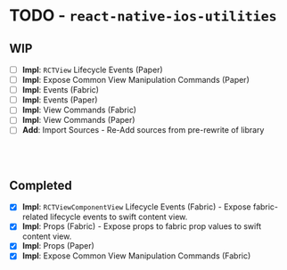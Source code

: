 # TODO - `react-native-ios-utilities`

## WIP

- [ ] **Impl**: `RCTView` Lifecycle Events (Paper) 
- [ ] **Impl**: Expose Common View Manipulation Commands (Paper)
- [ ] **Impl**: Events (Fabric)
- [ ] **Impl**: Events (Paper)
- [ ] **Impl**: View Commands (Fabric)
- [ ] **Impl**: View Commands (Paper)
- [ ] **Add**: Import Sources - Re-Add sources from pre-rewrite of library

<br><br>

## Completed

- [x] **Impl**: `RCTViewComponentView` Lifecycle Events (Fabric) - Expose fabric-related lifecycle events to swift content view.
- [x] **Impl**: Props (Fabric) - Expose props to fabric prop values to swift content view.
- [x] **Impl**: Props (Paper)
- [x] **Impl**: Expose Common View Manipulation Commands (Fabric)